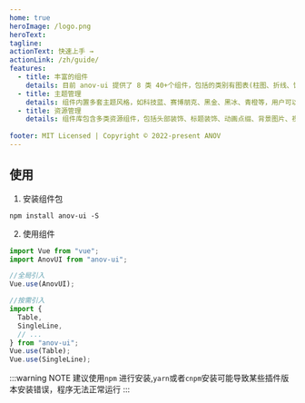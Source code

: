 ```yaml
---
home: true
heroImage: /logo.png
heroText:
tagline:
actionText: 快速上手 →
actionLink: /zh/guide/
features:
  - title: 丰富的组件
    details: 目前 anov-ui 提供了 8 类 40+个组件，包括的类别有图表(柱图、折线、饼图、气泡、散点等)、文字(数字、日期、指标、天气)、列表(TOP 表格、排名列表等)、素材(header、标题、点缀、icon)、媒体、地图、3D、控件(按钮、页签、时间轴、行列布局等)。
  - title: 主题管理
    details: 组件内置多套主题风格，如科技蓝、赛博朋克、黑金、黑冰、青橙等，用户可以根据不同场景一键切换主题，应对不同用户的喜好，缓解视觉疲劳；用户也可以自定义主题。
  - title: 资源管理
    details: 组件库包含多类资源组件，包括头部装饰、标题装饰、动画点缀、背景图片、视频、ICON等，资源组件内置部分静态数据，也支持接入标准格式的外部资源数据。
  
footer: MIT Licensed | Copyright © 2022-present ANOV
---
```


## 使用

1. 安装组件包

```shell
npm install anov-ui -S
```

2. 使用组件

```javascript
import Vue from "vue";
import AnovUI from "anov-ui";

//全局引入
Vue.use(AnovUI);

//按需引入
import {
  Table,
  SingleLine,
  // ...
} from "anov-ui";
Vue.use(Table);
Vue.use(SingleLine);
```

:::warning NOTE
建议使用`npm` 进行安装,`yarn`或者`cnpm`安装可能导致某些插件版本安装错误，程序无法正常运行
:::
